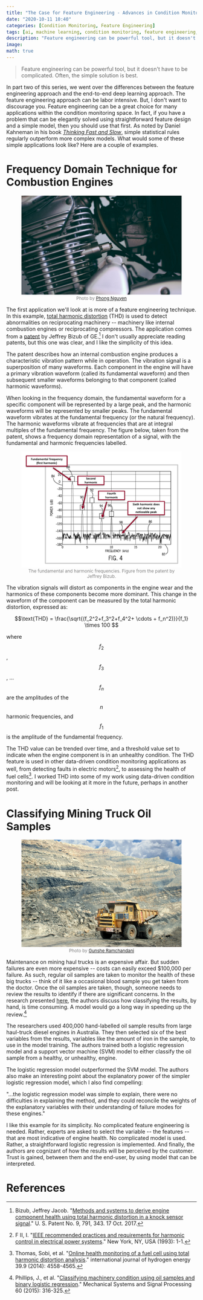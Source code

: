 ```yaml
---
title: "The Case for Feature Engineering - Advances in Condition Monitoring, Pt III" 
date: "2020-10-11 10:40" 
categories: [Condition Monitoring, Feature Engineering] 
tags: [ai, machine learning, condition monitoring, feature engineering, total harmonic distortion, signal processing, internal combustion engine, logistic regression, mining industry, mobile equipment]      
description: "Feature engineering can be powerful tool, but it doesn't have to be complicated. Often, the simple solution is best."
image:
math: true
--- 
```


> Feature engineering can be powerful tool, but it doesn't have to be complicated. Often, the simple solution is best.

In part two of this series, we went over the differences between the feature engineering approach and the end-to-end deep learning approach. The feature engineering approach can be labor intensive. But, I don't want to discourage you. Feature engineering can be a great choice for many applications within the condition monitoring space. In fact, if you have a problem that can be elegantly solved using straightforward feature design and a simple model, then you should use that first. As noted by Daniel Kahneman in his book *[Thinking Fast and Slow](https://www.amazon.com/dp/0374533555/ref=cm_sw_r_tw_dp_x_dJFGFb0YHDJEV)*, simple statistical rules regularly outperform more complex models. What would some of these simple applications look like? Here are a couple of examples. 

# Frequency Domain Technique for Combustion Engines

<div style="text-align: center; ">
<figure>
  <img src="/assets/img/engine.jpg" alt="engine" style="background:none; border:none; box-shadow:none; text-align:center"/>
  <figcaption style="color:grey; font-size:smaller">Photo by <a href="https://www.pexels.com/@phong-nguyen-40565?utm_content=attributionCopyText&utm_medium=referral&utm_source=pexels">Phong Nguyen</a></figcaption>
</figure>
</div>

The first application we'll look at is more of a feature engineering technique. In this example, [total harmonic distortion](https://en.wikipedia.org/wiki/Total_harmonic_distortion) (THD) is used to detect abnormalities on reciprocating machinery -- machinery like internal combustion engines or reciprocating compressors. The application comes from a [patent](https://patents.google.com/patent/US9791343B2/en) by Jeffrey Bizub of GE.[^bizub2017methods] I don't usually appreciate reading patents, but this one was clear, and I like the simplicity of this idea. 

The patent describes how an internal combustion engine produces a characteristic vibration pattern while in operation. The vibration signal is a superposition of many waveforms. Each component in the engine will have a primary vibration waveform (called its fundamental waveform) and then subsequent smaller waveforms belonging to that component (called harmonic waveforms).

When looking in the frequency domain, the fundamental waveform for a specific component will be represented by a large peak, and the harmonic waveforms will be represented by smaller peaks. The fundamental waveform vibrates at the fundamental frequency (or the natural frequency). The harmonic waveforms vibrate at frequencies that are at integral multiples of the fundamental frequency. The figure below, taken from the patent, shows a frequency domain representation of a signal, with the fundamental and harmonic frequencies labelled.

<div style="text-align: center; ">
<figure>
  <img src="/assets/img/harmonics.png" alt="fundamental and harmonic peaks on a frequency domain signal" style="background:none; border:none; box-shadow:none; text-align:center"/>
  <figcaption style="color:grey; font-size:smaller">The fundamental and harmonic frequencies. Figure from the patent by Jeffrey Bizub.</figcaption>
</figure>
</div>

The vibration signals will distort as components in the engine wear and the harmonics of these components become more dominant. This change in the waveform of the component can be measured by the total harmonic distortion, expressed as: 

$$\text{THD} = \frac{\sqrt{(f_2^2+f_3^2+f_4^2+ \cdots + f_n^2)}}{f_1} \times 100 $$

where $$f_2$$, $$f_3$$, ... $$f_n$$ are the amplitudes of the $$n$$ harmonic frequencies, and $$f_1$$ is the amplitude of the fundamental frequency.

The THD value can be trended over time, and a threshold value set to indicate when the engine component is in an unhealthy condition. The THD feature is used in other data-driven condition monitoring applications as well, from detecting faults in electric motors[^f1993ieee], to assessing the health of fuel cells[^thomas2014online]. I worked THD into some of my work using data-driven condition monitoring and will be looking at it more in the future, perhaps in another post.

# Classifying Mining Truck Oil Samples

<div style="text-align: center; ">
<figure>
  <img src="/assets/img/mining_dump_truck.jpg" alt="mining haul truck form India" style="background:none; border:none; box-shadow:none; text-align:center"/>
  <figcaption style="color:grey; font-size:smaller">Photo by <a href="https://www.pexels.com/@gunshe-ramchandani-992682?utm_content=attributionCopyText&utm_medium=referral&utm_source=pexels">Gunshe Ramchandani</a></figcaption>
</figure>
</div>

Maintenance on mining haul trucks is an expensive affair. But sudden failures are even more expensive -- costs can easily exceed $100,000 per failure. As such, regular oil samples are taken to monitor the health of these big trucks -- think of it like a occasional blood sample you get taken from the doctor. Once the oil samples are taken, though, someone needs to review the results to identify if there are significant concerns. In the research presented [here](https://doi.org/10.1016/j.ymssp.2014.12.020), the authors discuss how classifying the results, by hand, is time consuming. A model would go a long way in speeding up the review.[^phillips2015classifying]

The researchers used 400,000 hand-labelled oil sample results from large haul-truck diesel engines in Australia. They then selected six of the best variables from the results, variables like the amount of iron in the sample, to use in the model training. The authors trained both a logistic regression model and a support vector machine (SVM) model to either classify the oil sample from a healthy, or unhealthy, engine.

The logistic regression model outperformed the SVM model. The authors also make an interesting point about the explanatory power of the simpler logistic regression model, which I also find compelling:

"...the logistic regression model was simple to explain, there were no difficulties in explaining the method, and they could reconcile the weights of the explanatory variables with their understanding of failure modes for these engines." 

I like this example for its simplicity. No complicated feature engineering is needed. Rather, experts are asked to select the variable -- the features -- that are most indicative of engine health. No complicated model is used. Rather, a straightforward logistic regression is implemented. And finally, the authors are cognizant of how the results will be perceived by the customer. Trust is gained, between them and the end-user, by using model that can be interpreted.


# References

[^bizub2017methods]: Bizub, Jeffrey Jacob. "[Methods and systems to derive engine component health using total harmonic distortion in a knock sensor signal](https://patents.google.com/patent/US9791343B2/en)." U. S. Patent No. 9, 791, 343. 17 Oct. 2017.

[^f1993ieee]: F II, I. "[IEEE recommended practices and requirements for harmonic control in electrical power systems](http://www.coe.ufrj.br/~richard/Acionamentos/IEEE519.pdf)." New York, NY, USA (1993): 1-1.

[^thomas2014online]: Thomas, Sobi, et al. "[Online health monitoring of a fuel cell using total harmonic distortion analysis](https://doi.org/10.1016/j.ijhydene.2013.12.180)." international journal of hydrogen energy 39.9 (2014): 4558-4565.


[^phillips2015classifying]: Phillips, J., et al. "[Classifying machinery condition using oil samples and binary logistic regression](https://doi.org/10.1016/j.ymssp.2014.12.020)." Mechanical Systems and Signal Processing 60 (2015): 316-325.
